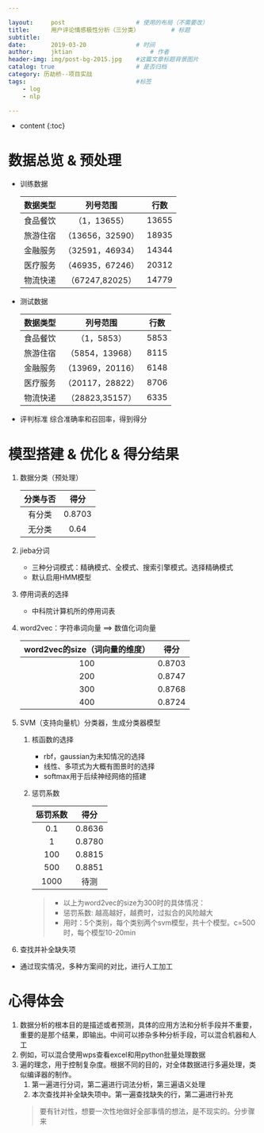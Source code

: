 ```yaml
---

layout:     post   				    # 使用的布局（不需要改）
title:      用户评论情感极性分析（三分类）			# 标题 
subtitle:  	 
date:       2019-03-20				# 时间
author:     jktian 						# 作者
header-img: img/post-bg-2015.jpg 	#这篇文章标题背景图片
catalog: true 						# 是否归档
category: 历劫桥--项目实战
tags:								#标签
    - log
    - nlp

---
```

* content
{:toc}
# 数据总览 & 预处理

- 训练数据

    | 数据类型 | 列号范围 | 行数 |
    |:---:|:---:|:---:|
    | 食品餐饮 | （1，13655） |13655|
    |旅游住宿|（13656，32590）|18935|
    |金融服务|（32591，46934）|14344|
    |医疗服务|（46935，67246）|20312|
    |物流快递|（67247,82025）|14779|

- 测试数据

    | 数据类型 | 列号范围 | 行数 |
    |:---:|:---:|:---:|
    | 食品餐饮 | （1，5853） |5853|
    |旅游住宿|（5854，13968）|8115|
    |金融服务|（13969，20116）|6148|
    |医疗服务|（20117，28822）|8706|
    |物流快递|（28823,35157）|6335|

- 评判标准
	综合准确率和召回率，得到得分













# 模型搭建 & 优化 & 得分结果

1. 数据分类（预处理）

    |分类与否|得分|
    |:---:|:---:|
    |有分类|0.8703|
    |无分类|0.64|
    
2. jieba分词
    - 三种分词模式：精确模式、全模式、搜索引擎模式。选择精确模式
    - 默认启用HMM模型
3. 停用词表的选择

	- 中科院计算机所的停用词表
4. word2vec：字符串词向量 ==> 数值化词向量

    | word2vec的size（词向量的维度） | 得分|
    |:---:|:---:|
    | 100 | 0.8703 |
    |200|0.8747|
    |300|0.8768|
    |400|0.8724|
5. SVM（支持向量机）分类器，生成分类器模型
	1. 核函数的选择
	    - rbf，gaussian为未知情况的选择
        - 线性、多项式为大概有图景时的选择
        - softmax用于后续神经网络的搭建
    2. 惩罚系数

        | 惩罚系数 | 得分|
        |:---:|:---:|
        | 0.1 | 0.8636 |
        |1|0.8780|
        |100|0.8815|
        |500|0.8851|
        |1000|待测|
        > - 以上为word2vec的size为300时的具体情况：
        > - 惩罚系数: 越高越好，越费时，过拟合的风险越大
        > - 用时：5个类别，每个类别两个svm模型，共十个模型。c=500时，每个模型10-20min
6. 查找并补全缺失项

  - 通过现实情况，多种方案间的对比，进行人工加工

# 心得体会
1. 数据分析的根本目的是描述或者预测，具体的应用方法和分析手段并不重要，重要的是那个结果，即输出。中间可以掺杂多种分析手段，可以混合机器和人工
  1. 例如，可以混合使用wps查看excel和用python批量处理数据
2. 遍的理念，用于控制复杂度。根据不同的目的，对全体数据进行多遍处理，类似编译器的制作。
   1. 第一遍进行分词，第二遍进行词法分析，第三遍语义处理
   2. 本次查找并补全缺失项中。第一遍查找缺失的行，第二遍进行补充
   > 要有针对性，想要一次性地做好全部事情的想法，是不现实的。分步骤来